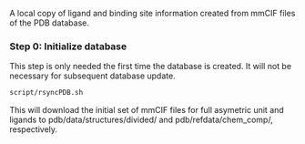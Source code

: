A local copy of ligand and binding site information created from mmCIF files of the PDB database.

### Step 0: Initialize database ###
This step is only needed the first time the database is created. It will not be necessary for subsequent database update.
```bash
script/rsyncPDB.sh
```
This will download the initial set of mmCIF files for full asymetric unit and ligands to pdb/data/structures/divided/ and pdb/refdata/chem_comp/, respectively.
